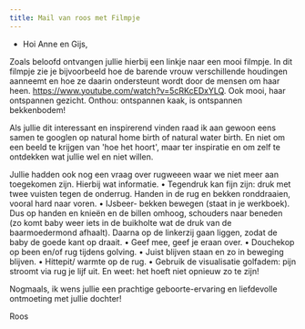 ```yaml
---
title: Mail van roos met Filmpje
---
```


- Hoi Anne en Gijs,

Zoals beloofd ontvangen jullie hierbij een linkje naar een mooi filmpje. In dit filmpje zie je bijvoorbeeld hoe de barende vrouw verschillende houdingen aanneemt en hoe ze daarin ondersteunt wordt door de mensen om haar heen. https://www.youtube.com/watch?v=5cRKcEDxYLQ. Ook mooi, haar ontspannen gezicht. Onthou: ontspannen kaak, is ontspannen bekkenbodem!

Als jullie dit interessant en inspirerend vinden raad ik aan gewoon eens samen te googlen op natural home birth of natural water birth. En niet om een beeld te krijgen van 'hoe het hoort', maar ter inspiratie en om zelf te ontdekken wat jullie wel en niet willen. 

Jullie hadden ook nog een vraag over rugweeen waar we niet meer aan toegekomen zijn. Hierbij wat informatie.
•	Tegendruk kan fijn zijn: druk met twee vuisten tegen de onderrug. Handen in de rug en bekken ronddraaien, vooral hard naar voren.
•	IJsbeer- bekken bewegen (staat in je werkboek). Dus op handen en knieën en de billen omhoog, schouders naar beneden (zo komt baby weer iets in de buikholte wat de druk van de baarmoedermond afhaalt). Daarna op de linkerzij gaan liggen, zodat de baby de goede kant op draait.
•	Geef mee, geef je eraan over.
•	Douchekop op been en/of rug tijdens golving.
•	Juist blijven staan en zo in beweging blijven.
•	Hittepit/ warmte op de rug.
•	Gebruik de visualisatie golfadem: pijn stroomt via rug je lijf uit.
En weet: het hoeft niet opnieuw zo te zijn!

Nogmaals, ik wens jullie een prachtige geboorte-ervaring en liefdevolle ontmoeting met jullie dochter!

Roos

